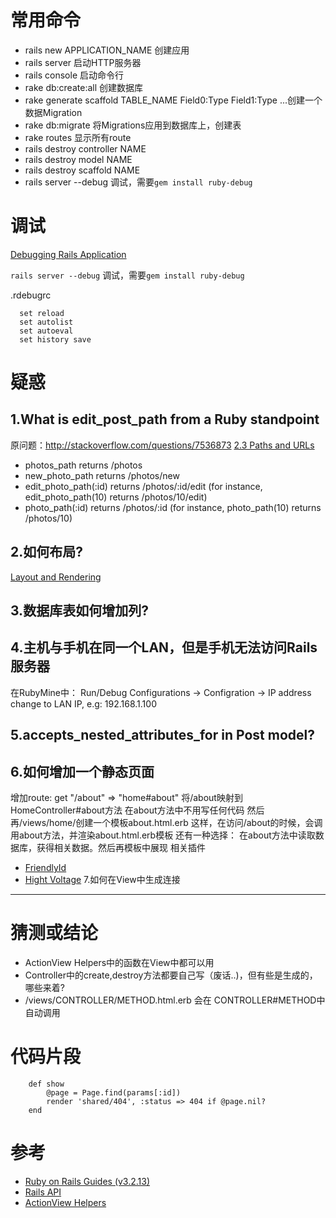 常用命令
========
* rails new APPLICATION_NAME 创建应用
* rails server 启动HTTP服务器
* rails console 启动命令行
* rake db:create:all 创建数据库
* rake generate scaffold TABLE_NAME Field0:Type Field1:Type ...创建一个数据Migration
* rake db:migrate 将Migrations应用到数据库上，创建表
* rake routes 显示所有route
* rails destroy controller NAME
* rails destroy model NAME
* rails destroy scaffold NAME
* rails server --debug 调试，需要`gem install ruby-debug`

调试
====

[Debugging Rails Application](http://guides.rubyonrails.org/debugging_rails_applications.html)

`rails server --debug` 调试，需要`gem install ruby-debug`

.rdebugrc
```
  set reload
  set autolist
  set autoeval
  set history save
```

疑惑
====

1.What is edit\_post\_path from a Ruby standpoint
--------------------------------------------------

原问题：http://stackoverflow.com/questions/7536873
[2.3 Paths and URLs](http://guides.rubyonrails.org/routing.html)

- photos_path returns /photos
- new_photo_path returns /photos/new
- edit_photo_path(:id) returns /photos/:id/edit (for instance, edit_photo_path(10) returns /photos/10/edit)
- photo_path(:id) returns /photos/:id (for instance, photo_path(10) returns /photos/10)

2.如何布局?
------------

[Layout and Rendering](http://guides.rubyonrails.org/layouts_and_rendering.html)

3.数据库表如何增加列?
--------------------

4.主机与手机在同一个LAN，但是手机无法访问Rails服务器
----------------------------------------------------
在RubyMine中：
Run/Debug Configurations -> Configration -> IP address change to LAN IP, e.g: 192.168.1.100

5.accepts_nested_attributes_for in Post model?
----------------------------------------------

6.如何增加一个静态页面
------------------

增加route:
get "/about" => "home#about"
将/about映射到HomeController#about方法
在about方法中不用写任何代码
然后再/views/home/创建一个模板about.html.erb
这样，在访问/about的时候，会调用about方法，并渲染about.html.erb模板
还有一种选择：
在about方法中读取数据库，获得相关数据。然后再模板中展现
相关插件
- [FriendlyId](https://github.com/FriendlyId/friendly_id)
- [Hight Voltage](https://github.com/thoughtbot/high_voltage)
7.如何在View中生成连接
--------------------
猜测或结论
=========
- ActionView Helpers中的函数在View中都可以用
- Controller中的create,destroy方法都要自己写（废话..)，但有些是生成的，哪些来着?
- /views/CONTROLLER/METHOD.html.erb 会在 CONTROLLER#METHOD中自动调用

代码片段
=======
```
    def show
        @page = Page.find(params[:id])
        render 'shared/404', :status => 404 if @page.nil?
    end
```
参考
====
- [Ruby on Rails Guides (v3.2.13)](http://guides.rubyonrails.org/)
- [Rails API](http://apidock.com/rails)
- [ActionView Helpers](file:///D:/prog/rb/railsinstaller/Ruby1.9.3/lib/ruby/gems/1.9.1/gems/actionpack-3.2.11/lib/action_view/helpers)

